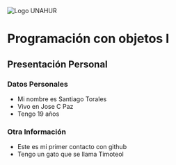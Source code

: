 ![Logo UNAHUR](./UNAHUR.png)

# Programación con objetos I
## Presentación Personal

### Datos Personales
- Mi nombre es Santiago Torales
- Vivo en Jose C Paz
- Tengo 19 años


### Otra Información
- Este es mi primer contacto con github
- Tengo un gato que se llama Timoteol
